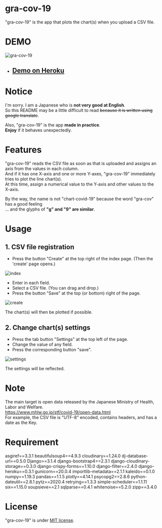 # gra-cov-19
"gra-cov-19" is the app that plots the chart(s) when you upload a CSV file.

# DEMO
![gra-cov-19](https://user-images.githubusercontent.com/63509152/106367252-8863b200-6384-11eb-8fb0-3c1ecc7c441c.gif)
- ## [Demo on Heroku](https://graph-covid-19.herokuapp.com/ "gra-cov-19")

# Notice
I'm sorry.  I am a Japanese who is **not very good at English**.  
So this README may be a little difficult to read ~~because it is written using google translate~~.

Also, "gra-cov-19" is the app **made in practice**.  
**Enjoy** if it behaves unexpectedly.

# Features
"gra-cov-19" reads the CSV file as soon as that is uploaded and assigns an axis from the values in each column.  
And if it has one X-axis and one or more Y-axes, "gra-cov-19" immediately tries to plot the line chart(s).  
At this time, assign a numerical value to the Y-axis and other values to the X-axis.

By the way, the name is not "chart-covid-19" because the word "gra-cov" has a good feeling  
... and the glyphs of **"g" and "9" are similar**.

# Usage
## 1. CSV file registration
- Press the button "Create" at the top right of the index page. (Then the 'create' page opens.)

![index](https://user-images.githubusercontent.com/63509152/107122627-2bb04c00-68dc-11eb-84ed-c8bb3ef84aa6.png)

- Enter in each field.
- Select a CSV file. (You can drag and drop.)
- Press the button "Save" at the top (or bottom) right of the page.

![create](https://user-images.githubusercontent.com/63509152/107122629-2c48e280-68dc-11eb-805c-8b13f91e0761.png)

The chart(s) will then be plotted if possible. 
## 2. Change chart(s) settings
- Press the tab button "Settings" at the top left of the page.
- Change the value of any field.  
- Press the corresponding button "save".

![settings](https://user-images.githubusercontent.com/63509152/107122630-2ce17900-68dc-11eb-833d-3388615e5a2d.png)

The settings will be reflected.
# Note
The main target is open data released by the Japanese Ministry of Health, Labor and Welfare.  
https://www.mhlw.go.jp/stf/covid-19/open-data.html  
For example, the CSV file is "UTF-8" encoded, contains headers, and has a date as the Key.

# Requirement
asgiref==3.3.1
beautifulsoup4==4.9.3
cloudinary==1.24.0
dj-database-url==0.5.0
Django==3.1.4
django-bootstrap4==2.3.1
django-cloudinary-storage==0.3.0
django-crispy-forms==1.10.0
django-filter==2.4.0
django-heroku==0.3.1
gunicorn==20.0.4
importlib-metadata==2.1.1
kaleido==0.1.0
numpy==1.19.3
pandas==1.1.5
plotly==4.14.1
psycopg2==2.8.6
python-dateutil==2.8.1
pytz==2020.4
retrying==1.3.3
simple-scheduler==1.1.11
six==1.15.0
soupsieve==2.1
sqlparse==0.4.1
whitenoise==5.2.0
zipp==3.4.0

# License
"gra-cov-19" is under [MIT license](https://en.wikipedia.org/wiki/MIT_License).

